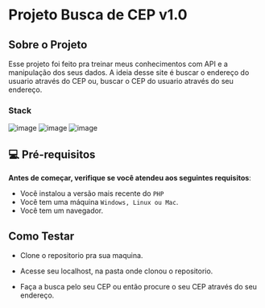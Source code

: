 # Projeto Busca de CEP v1.0


## Sobre o Projeto
  Esse projeto foi feito pra treinar meus conhecimentos com API e a manipulação dos seus dados. 
  A ideia desse site é buscar o endereço do usuario através do CEP ou, buscar o CEP do usuario através do seu endereço.
  

  ### Stack
  ![image](https://img.shields.io/badge/HTML5-E34F26?style=for-the-badge&logo=html5&logoColor=white) ![image](https://img.shields.io/badge/CSS3-1572B6?style=for-the-badge&logo=css3&logoColor=white) ![image](https://img.shields.io/badge/PHP-777BB4?style=for-the-badge&logo=php&logoColor=white)
  

## 💻 Pré-requisitos
 **Antes de começar, verifique se você atendeu aos seguintes requisitos**:
* Você instalou a versão mais recente do `PHP`
* Você tem uma máquina `Windows, Linux ou Mac`.
* Você tem um navegador.

## Como Testar
  * Clone o repositorio pra sua maquina.


  * Acesse seu localhost, na pasta onde clonou o repositorio.
  
  
  * Faça a busca pelo seu CEP ou então procure o seu CEP através do seu endereço. 